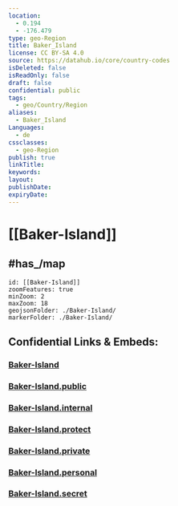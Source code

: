 ```yaml
---
location:
  - 0.194
  - -176.479
type: geo-Region
title: Baker_Island
license: CC BY-SA 4.0
source: https://datahub.io/core/country-codes
isDeleted: false
isReadOnly: false
draft: false
confidential: public
tags:
  - geo/Country/Region
aliases:
  - Baker_Island
Languages:
  - de
cssclasses:
  - geo-Region
publish: true
linkTitle:
keywords:
layout:
publishDate:
expiryDate:
---
```


# [[Baker-Island]] 

## #has_/map 


```leaflet
id: [[Baker-Island]]
zoomFeatures: true 
minZoom: 2 
maxZoom: 18
geojsonFolder: ./Baker-Island/
markerFolder: ./Baker-Island/
```


## Confidential Links & Embeds: 

### [Baker-Island](/_Standards/Earth/Continent/America~North/USA/USA~Islands/Counties/Baker-Island.md) 

### [Baker-Island.public](/_public/Earth/Continent/America~North/USA/USA~Islands/Counties/Baker-Island.public.md) 

### [Baker-Island.internal](/_internal/Earth/Continent/America~North/USA/USA~Islands/Counties/Baker-Island.internal.md) 

### [Baker-Island.protect](/_protect/Earth/Continent/America~North/USA/USA~Islands/Counties/Baker-Island.protect.md) 

### [Baker-Island.private](/_private/Earth/Continent/America~North/USA/USA~Islands/Counties/Baker-Island.private.md) 

### [Baker-Island.personal](/_personal/Earth/Continent/America~North/USA/USA~Islands/Counties/Baker-Island.personal.md) 

### [Baker-Island.secret](/_secret/Earth/Continent/America~North/USA/USA~Islands/Counties/Baker-Island.secret.md)

